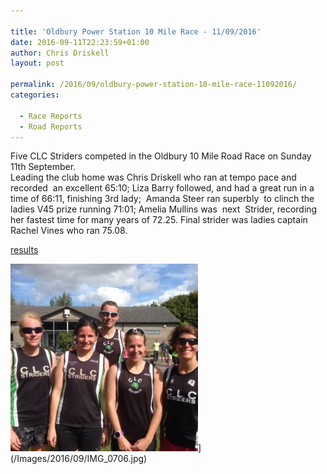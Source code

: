 ```yaml
---

title: 'Oldbury Power Station 10 Mile Race - 11/09/2016'
date: 2016-09-11T22:23:59+01:00
author: Chris Driskell
layout: post

permalink: /2016/09/oldbury-power-station-10-mile-race-11092016/
categories:

  - Race Reports
  - Road Reports
---
```

 Five CLC Striders competed in the Oldbury 10 Mile Road Race on Sunday 11th September.  
Leading the club home was Chris Driskell who ran at tempo pace and recorded  an excellent 65:10; Liza Barry followed, and had a great run in a time of 66:11, finishing 3rd lady;  Amanda Steer ran superbly  to clinch the ladies V45 prize running 71:01; Amelia Mullins was  next  Strider, recording her fastest time for many years of 72.25. Final strider was ladies captain Rachel Vines who ran 75.08.

[results](https://www.fullonsport.com/event/oldbury-10-miler/results)

<img src="/Images/2016/09/IMG_0706-300x300.jpg" alt="img_0706" width="300" height="300" />](/Images/2016/09/IMG_0706.jpg)
